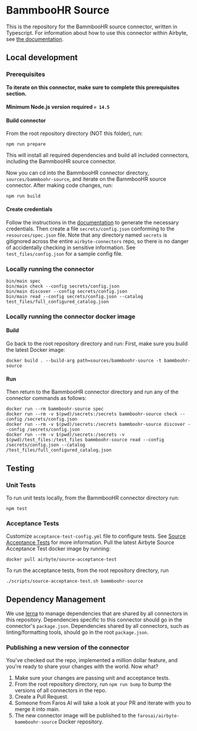 # BammbooHR Source

This is the repository for the BammbooHR source connector, written in Typescript.
For information about how to use this connector within Airbyte, see [the
documentation](https://docs.airbyte.io/integrations/sources/bammboohr).

## Local development

### Prerequisites
**To iterate on this connector, make sure to complete this prerequisites
section.**

#### Minimum Node.js version required `= 14.5`

#### Build connector
From the root repository directory (NOT this folder), run:
```
npm run prepare
```

This will install all required dependencies and build all included connectors,
including the BammbooHR source connector.

Now you can cd into the BammbooHR connector directory, `sources/bammboohr-source`,
and iterate on the BammbooHR source connector. After making code changes, run:
```
npm run build
```

#### Create credentials
Follow the instructions in the
[documentation](https://docs.airbyte.io/integrations/sources/bammboohr) to
generate the necessary credentials. Then create a file `secrets/config.json`
conforming to the `resources/spec.json` file.  Note that any directory named
`secrets` is gitignored across the entire `airbyte-connectors` repo, so there is
no danger of accidentally checking in sensitive information.  See
`test_files/config.json` for a sample config file.

### Locally running the connector
```
bin/main spec
bin/main check --config secrets/config.json
bin/main discover --config secrets/config.json
bin/main read --config secrets/config.json --catalog test_files/full_configured_catalog.json
```

### Locally running the connector docker image

#### Build
Go back to the root repository directory and run:
First, make sure you build the latest Docker image:
```
docker build . --build-arg path=sources/bammboohr-source -t bammboohr-source
```

#### Run
Then return to the BammbooHR connector directory and run any of the connector
commands as follows:
```
docker run --rm bammboohr-source spec
docker run --rm -v $(pwd)/secrets:/secrets bammboohr-source check --config /secrets/config.json
docker run --rm -v $(pwd)/secrets:/secrets bammboohr-source discover --config /secrets/config.json
docker run --rm -v $(pwd)/secrets:/secrets -v $(pwd)/test_files:/test_files bammboohr-source read --config /secrets/config.json --catalog /test_files/full_configured_catalog.json
```

## Testing

### Unit Tests
To run unit tests locally, from the BammbooHR connector directory run:
```
npm test
```

### Acceptance Tests
Customize `acceptance-test-config.yml` file to configure tests. See [Source
Acceptance
Tests](https://docs.airbyte.io/connector-development/testing-connectors/source-acceptance-tests-reference)
for more information.
Pull the latest Airbyte Source Acceptance Test docker image by running:
```
docker pull airbyte/source-acceptance-test
```

To run the acceptance tests, from the root repository directory, run
```
./scripts/source-acceptance-test.sh bammboohr-source
```

## Dependency Management
We use [lerna](https://lerna.js.org/) to manage dependencies that are shared by
all connectors in this repository. Dependencies specific to this connector
should go in the connector's `package.json`. Dependencies shared by all
connectors, such as linting/formatting tools, should go in the root
`package.json`.

### Publishing a new version of the connector
You've checked out the repo, implemented a million dollar feature, and you're
ready to share your changes with the world. Now what?
1. Make sure your changes are passing unit and acceptance tests.
1. From the root repository directory, run `npm run bump` to bump the versions
   of all connectors in the repo.
1. Create a Pull Request.
1. Someone from Faros AI will take a look at your PR and iterate with you to
   merge it into main.
1. The new connector image will be published to the
   `farosai/airbyte-bammboohr-source` Docker repository.
